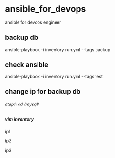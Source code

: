 # ansible_for_devops
ansible for devops engineer

## backup db

ansible-playbook -i inventory run.yml --tags backup

## check ansible

ansible-playbook -i inventory run.yml --tags test


## change ip for backup db
###### step1: cd /mysql/
##### vim inventory
ip1

ip2

ip3

